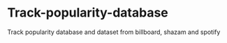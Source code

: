 # Track-popularity-database
Track popularity database and dataset from billboard, shazam and spotify
